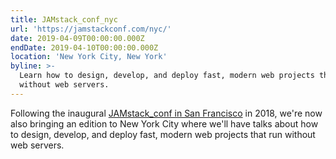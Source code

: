 ```yaml
---
title: JAMstack_conf_nyc
url: 'https://jamstackconf.com/nyc/'
date: 2019-04-09T00:00:00.000Z
endDate: 2019-04-10T00:00:00.000Z
location: 'New York City, New York'
byline: >-
  Learn how to design, develop, and deploy fast, modern web projects that run
  without web servers.
---
```

Following the inaugural [JAMstack_conf in San Francisco](https://2018.jamstackconf.com/) in 2018, we're now also bringing an edition to New York City where we'll have talks about how to design, develop, and deploy fast, modern web projects that run without web servers.
